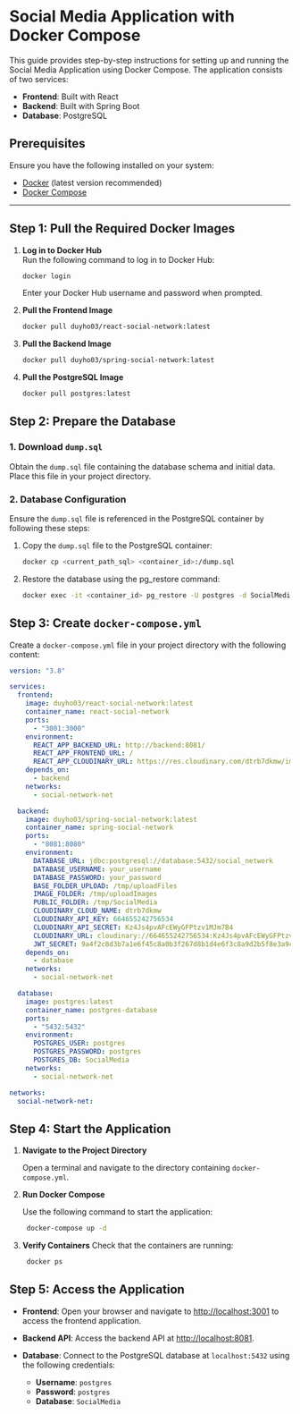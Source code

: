 # Social Media Application with Docker Compose

This guide provides step-by-step instructions for setting up and running the Social Media Application using Docker Compose. The application consists of two services:

- **Frontend**: Built with React
- **Backend**: Built with Spring Boot
- **Database**: PostgreSQL

## Prerequisites

Ensure you have the following installed on your system:

- [Docker](https://www.docker.com/get-started) (latest version recommended)
- [Docker Compose](https://docs.docker.com/compose/install/)

---

## Step 1: Pull the Required Docker Images

1. **Log in to Docker Hub**  
   Run the following command to log in to Docker Hub:

   ```bash
   docker login
   ```

   Enter your Docker Hub username and password when prompted.

2. **Pull the Frontend Image**

   ```bash
   docker pull duyho03/react-social-network:latest
   ```

3. **Pull the Backend Image**
   ```bash
   docker pull duyho03/spring-social-network:latest
   ```
4. **Pull the PostgreSQL Image**
   ```bash
   docker pull postgres:latest
   ```

## Step 2: Prepare the Database

### 1. Download `dump.sql`

Obtain the `dump.sql` file containing the database schema and initial data. Place this file in your project directory.

### 2. Database Configuration

Ensure the `dump.sql` file is referenced in the PostgreSQL container by following these steps:

1. Copy the `dump.sql` file to the PostgreSQL container:
   ```bash
   docker cp <current_path_sql> <container_id>:/dump.sql
   ```
2. Restore the database using the pg_restore command:
   ```bash
   docker exec -it <container_id> pg_restore -U postgres -d SocialMedia < /dump.sql
   ```

## Step 3: Create `docker-compose.yml`

Create a `docker-compose.yml` file in your project directory with the following content:

```yaml
version: "3.8"

services:
  frontend:
    image: duyho03/react-social-network:latest
    container_name: react-social-network
    ports:
      - "3001:3000"
    environment:
      REACT_APP_BACKEND_URL: http://backend:8081/
      REACT_APP_FRONTEND_URL: /
      REACT_APP_CLOUDINARY_URL: https://res.cloudinary.com/dtrb7dkmw/image/upload/
    depends_on:
      - backend
    networks:
      - social-network-net

  backend:
    image: duyho03/spring-social-network:latest
    container_name: spring-social-network
    ports:
      - "8081:8080"
    environment:
      DATABASE_URL: jdbc:postgresql://database:5432/social_network
      DATABASE_USERNAME: your_username
      DATABASE_PASSWORD: your_password
      BASE_FOLDER_UPLOAD: /tmp/uploadFiles
      IMAGE_FOLDER: /tmp/uploadImages
      PUBLIC_FOLDER: /tmp/SocialMedia
      CLOUDINARY_CLOUD_NAME: dtrb7dkmw
      CLOUDINARY_API_KEY: 664655242756534
      CLOUDINARY_API_SECRET: Kz4Js4pvAFcEWyGFPtzv1MJm7B4
      CLOUDINARY_URL: cloudinary://664655242756534:Kz4Js4pvAFcEWyGFPtzv1MJm7B4@dtrb7dkmw
      JWT_SECRET: 9a4f2c8d3b7a1e6f45c8a0b3f267d8b1d4e6f3c8a9d2b5f8e3a9c8b5f6v8a3d9b1c3e2f4a6b7d8e9f1c3d4a5b6c7d8e9f1a2b3c4d5e6f7a8b9c0
    depends_on:
      - database
    networks:
      - social-network-net

  database:
    image: postgres:latest
    container_name: postgres-database
    ports:
      - "5432:5432"
    environment:
      POSTGRES_USER: postgres
      POSTGRES_PASSWORD: postgres
      POSTGRES_DB: SocialMedia
    networks:
      - social-network-net

networks:
  social-network-net:
```

## Step 4: Start the Application

1. **Navigate to the Project Directory**

   Open a terminal and navigate to the directory containing `docker-compose.yml`.

2. **Run Docker Compose**

   Use the following command to start the application:

   ```bash
    docker-compose up -d
   ```

3. **Verify Containers**
   Check that the containers are running:

   ```bash
    docker ps
   ```

## Step 5: Access the Application

- **Frontend**: Open your browser and navigate to [http://localhost:3001](http://localhost:3001) to access the frontend application.

- **Backend API**: Access the backend API at [http://localhost:8081](http://localhost:8081).

- **Database**: Connect to the PostgreSQL database at `localhost:5432` using the following credentials:
  - **Username**: `postgres`
  - **Password**: `postgres`
  - **Database**: `SocialMedia`
